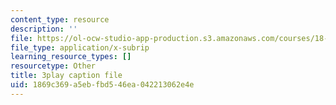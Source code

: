 ```yaml
---
content_type: resource
description: ''
file: https://ol-ocw-studio-app-production.s3.amazonaws.com/courses/18-03sc-differential-equations-fall-2011/1869c369a5ebfbd546ea042213062e4e_Y9_zrupnz0Q.srt
file_type: application/x-subrip
learning_resource_types: []
resourcetype: Other
title: 3play caption file
uid: 1869c369-a5eb-fbd5-46ea-042213062e4e
---
```

